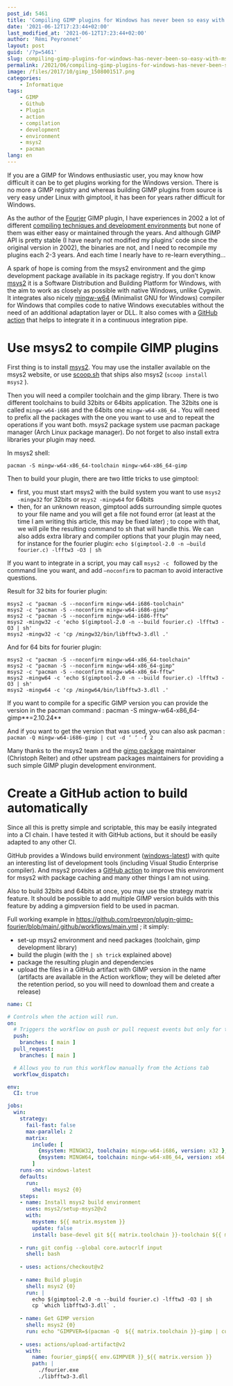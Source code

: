 ```yaml
---
post_id: 5461
title: 'Compiling GIMP plugins for Windows has never been so easy with msys2'
date: '2021-06-12T17:23:44+02:00'
last_modified_at: '2021-06-12T17:23:44+02:00'
author: 'Rémi Peyronnet'
layout: post
guid: '/?p=5461'
slug: compiling-gimp-plugins-for-windows-has-never-been-so-easy-with-msys2
permalink: /2021/06/compiling-gimp-plugins-for-windows-has-never-been-so-easy-with-msys2/
image: /files/2017/10/gimp_1508001517.png
categories:
    - Informatique
tags:
    - GIMP
    - Github
    - Plugin
    - action
    - compilation
    - development
    - environment
    - msys2
    - pacman
lang: en
---
```


If you are a GIMP for Windows enthusiastic user, you may know how difficult it can be to get plugins working for the Windows version. There is no more a GIMP registry and whereas building GIMP plugins from source is very easy under Linux with gimptool, it has been for years rather difficult for Windows.

As the author of the [Fourier](/gimp_plugin_en/) GIMP plugin, I have experiences in 2002 a lot of different [compiling techniques and development environments](/2005/02/gimp_devpack_en/) but none of them was either easy or maintained through the years. And although GIMP API is pretty stable (I have nearly not modified my plugins’ code since the original version in 2002), the binaries are not, and I need to recompile my plugins each 2-3 years. And each time I nearly have to re-learn everything…

A spark of hope is coming from the msys2 environment and the gimp development package available in its package registry. If you don’t know [msys2](https://www.msys2.org/) it is a Software Distribution and Building Platform for Windows, with the aim to work as closely as possible with native Windows, unlike Cygwin. It integrates also nicely [mingw-w64](http://mingw-w64.org/) (Minimalist GNU for Windows) compiler for Windows that compiles code to native Windows executables without the need of an additional adaptation layer or DLL. It also comes with a [GitHub action](https://github.com/msys2/setup-msys2) that helps to integrate it in a continuous integration pipe.

# Use msys2 to compile GIMP plugins

First thing is to install [msys2](https://www.msys2.org/). You may use the installer available on the msys2 website, or use [scoop.sh](https://scoop.sh/) that ships also msys2 (`scoop install msys2` ).

Then you will need a compiler toolchain and the gimp library. There is two different toolchains to build 32bits or 64bits application. The 32bits one is called `mingw-w64-i686` and the 64bits one `mingw-w64-x86_64` . You will need to prefix all the packages with the one you want to use and to repeat the operations if you want both. msys2 package system use pacman package manager (Arch Linux package manager). Do not forget to also install extra libraries your plugin may need.

In msys2 shell:

```
pacman -S mingw-w64-x86_64-toolchain mingw-w64-x86_64-gimp
```

Then to build your plugin, there are two little tricks to use gimptool:

- first, you must start msys2 with the build system you want to use `msys2 -mingw32` for 32bits or `msys2 -mingw64` for 64bits
- then, for an unknown reason, gimptool adds surrounding simple quotes to your file name and you will get a file not found error (at least at the time I am writing this article, this may be fixed later) ; to cope with that, we will pile the resulting command to sh that will handle this. We can also adds extra library and compiler options that your plugin may need, for instance for the fourier plugin: `echo $(gimptool-2.0 -n –build fourier.c) -lfftw3 -O3 | sh`

If you want to integrate in a script, you may call `msys2 -c ` followed by the command line you want, and add `–noconfirm` to pacman to avoid interactive questions.

Result for 32 bits for fourier plugin:

```
msys2 -c "pacman -S --noconfirm mingw-w64-i686-toolchain"
msys2 -c "pacman -S --noconfirm mingw-w64-i686-gimp"
msys2 -c "pacman -S --noconfirm mingw-w64-i686-fftw"
msys2 -mingw32 -c 'echo $(gimptool-2.0 -n --build fourier.c) -lfftw3 -O3 | sh'
msys2 -mingw32 -c 'cp /mingw32/bin/libfftw3-3.dll .'
```

And for 64 bits for fourier plugin:

```
msys2 -c "pacman -S --noconfirm mingw-w64-x86_64-toolchain"
msys2 -c "pacman -S --noconfirm mingw-w64-x86_64-gimp"
msys2 -c "pacman -S --noconfirm mingw-w64-x86_64-fftw"
msys2 -mingw64 -c 'echo $(gimptool-2.0 -n --build fourier.c) -lfftw3 -O3 | sh'
msys2 -mingw64 -c 'cp /mingw64/bin/libfftw3-3.dll .'
```

If you want to compile for a specific GIMP version you can provide the version in the pacman command : <span class=" decode:true crayon-inline">pacman -S mingw-w64-x86\_64-gimp**=2.10.24**</span>

And if you want to get the version that was used, you can also ask pacman : `pacman -Q mingw-w64-i686-gimp | cut -d ‘ ‘ -f 2`

Many thanks to the msys2 team and the [gimp package](https://packages.msys2.org/package/mingw-w64-x86_64-gimp?repo=mingw64) maintainer (Christoph Reiter) and other upstream packages maintainers for providing a such simple GIMP plugin development environment.

# Create a GitHub action to build automatically

Since all this is pretty simple and scriptable, this may be easily integrated into a CI chain. I have tested it with GitHub actions, but it should be easily adapted to any other CI.

GitHub provides a Windows build environment ([windows-latest](https://github.com/actions/virtual-environments/blob/main/images/win/Windows2019-Readme.md)) with quite an interesting list of development tools (including Visual Studio Enterprise compiler). And msys2 provides a [GitHub action](https://github.com/msys2/setup-msys2) to improve this environment for msys2 with package caching and many other things I am not using.

Also to build 32bits and 64bits at once, you may use the strategy matrix feature. It should be possible to add multiple GIMP version builds with this feature by adding a gimpversion field to be used in pacman.

Full working example in <https://github.com/rpeyron/plugin-gimp-fourier/blob/main/.github/workflows/main.yml> ; it simply:

- set-up msys2 environment and need packages (toolchain, gimp development library)
- build the plugin (with the `| sh trick` explained above)
- package the resulting plugin and dependencies
- upload the files in a GitHub artifact with GIMP version in the name (artifacts are available in the Action workflow; they will be deleted after the retention period, so you will need to download them and create a release)

```yaml
name: CI

# Controls when the action will run. 
on:
  # Triggers the workflow on push or pull request events but only for the main branch
  push:
    branches: [ main ]
  pull_request:
    branches: [ main ]

  # Allows you to run this workflow manually from the Actions tab
  workflow_dispatch:

env:
  CI: true

jobs:
  win:
    strategy:
      fail-fast: false
      max-parallel: 2
      matrix:
        include: [
          {msystem: MINGW32, toolchain: mingw-w64-i686, version: x32 },
          {msystem: MINGW64, toolchain: mingw-w64-x86_64, version: x64 },
        ]
    runs-on: windows-latest
    defaults:
      run:
        shell: msys2 {0}
    steps:
    - name: Install msys2 build environment
      uses: msys2/setup-msys2@v2
      with:
        msystem: ${{ matrix.msystem }}
        update: false
        install: base-devel git ${{ matrix.toolchain }}-toolchain ${{ matrix.toolchain }}-gimp ${{ matrix.toolchain }}-fftw 
          
    - run: git config --global core.autocrlf input
      shell: bash
      
    - uses: actions/checkout@v2
    
    - name: Build plugin
      shell: msys2 {0}
      run: |
        echo $(gimptool-2.0 -n --build fourier.c) -lfftw3 -O3 | sh
        cp `which libfftw3-3.dll` .
  
    - name: Get GIMP version
      shell: msys2 {0}
      run: echo "GIMPVER=$(pacman -Q  ${{ matrix.toolchain }}-gimp | cut -d ' ' -f 2)" >> $GITHUB_ENV
        
    - uses: actions/upload-artifact@v2
      with:
        name: fourier_gimp${{ env.GIMPVER }}_${{ matrix.version }}
        path: |
          ./fourier.exe
          ./libfftw3-3.dll
```
